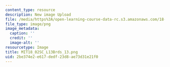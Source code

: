 ```yaml
---
content_type: resource
description: New image Upload
file: /media/https%3A/open-learning-course-data-rc.s3.amazonaws.com/18-02sc-multivariable-calculus-fall-2010/2be374e2e617dedf23d8ae73d31e21f0_MIT18_02SC_L13Brds_13.png
file_type: image/png
image_metadata:
  caption: ''
  credit: ''
  image-alt: ''
resourcetype: Image
title: MIT18_02SC_L13Brds_13.png
uid: 2be374e2-e617-dedf-23d8-ae73d31e21f0
---
```

